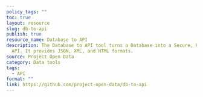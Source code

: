 ```yaml
---
policy_tags: ""
toc: true
layout: resource
slug: db-to-api
publish: true
resource_name: Database to API
description: The Database to API tool turns a Database into a Secure, RESTful
  API. It provides JSON, XML, and HTML formats.
source: Project Open Data
category: Data tools
tags:
  - API
format: ""
link: https://github.com/project-open-data/db-to-api
---
```

